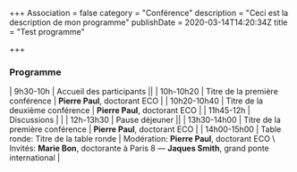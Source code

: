 +++
Association = false
category = "Conférence"
description = "Ceci est la description de mon programme"
publishDate = 2020-03-14T14:20:34Z
title = "Test programme"

+++

### Programme

| 9h30-10h | Accueil des participants ||
| 10h-10h20     | Titre de la première conférence   | **Pierre Paul**, doctorant ECO  |
| 10h20-10h40   | Titre de la deuxième conférence   | **Pierre Paul**, doctorant ECO  |
| 11h45-12h | Discussions | |
| 12h-13h30 | Pause déjeuner ||
| 13h30-14h00   | Titre de la première conférence   | **Pierre Paul**, doctorant ECO  |
| 14h00-15h00   | Table ronde: Titre de la table ronde | Modération: **Pierre Paul**, doctorant ECO \\ Invités: **Marie Bon**, doctorante à Paris 8 —  **Jaques Smith**, grand ponte international  |